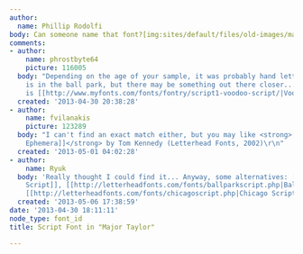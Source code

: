 ```yaml
---
author:
  name: Phillip Rodolfi
body: Can someone name that font?[img:sites/default/files/old-images/major_5807.jpg]
comments:
- author:
    name: phrostbyte64
    picture: 116005
  body: "Depending on the age of your sample, it was probably hand lettered. \r\nThis
    is in the ball park, but there may be something out there closer...\r\n\r\n[img:sites/default/files/old-images/new-1_4415.png]\r\n\r\nThis
    is [[http://www.myfonts.com/fonts/fontry/script1-voodoo-script/|Voodoo Script.]]"
  created: '2013-04-30 20:38:28'
- author:
    name: fvilanakis
    picture: 123289
  body: "I can't find an exact match either, but you may like <strong>[[http://www.findmyfont.com/index.php/fonts/font-preview?fset=Letterhead&ffam=Ephemera%20LHF%20Regular%20-%20Regular&fid=c998c4c99d51622921c35c878e040c5f&fstyle=i&fsize=60&text=Major%20Taylor&fit=1|LHF
    Ephemera]]</strong> by Tom Kennedy (Letterhead Fonts, 2002)\r\n"
  created: '2013-05-01 04:02:28'
- author:
    name: Ryuk
  body: 'Really thought I could find it... Anyway, some alternatives: [[http://www.myfonts.com/fonts/sudtipos/fan-script|Fan
    Script]], [[http://letterheadfonts.com/fonts/ballparkscript.php|Ballpark Script]],
    [[http://letterheadfonts.com/fonts/chicagoscript.php|Chicago Script]]'
  created: '2013-05-06 17:38:59'
date: '2013-04-30 18:11:11'
node_type: font_id
title: Script Font in "Major Taylor"

---
```

